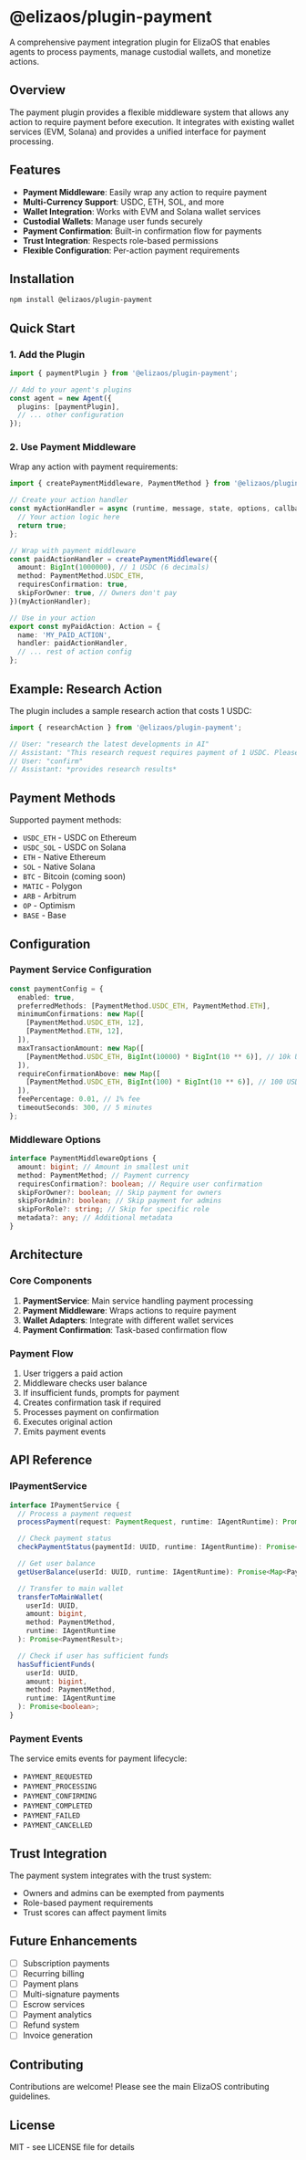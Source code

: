 # @elizaos/plugin-payment

A comprehensive payment integration plugin for ElizaOS that enables agents to process payments, manage custodial wallets, and monetize actions.

## Overview

The payment plugin provides a flexible middleware system that allows any action to require payment before execution. It integrates with existing wallet services (EVM, Solana) and provides a unified interface for payment processing.

## Features

- **Payment Middleware**: Easily wrap any action to require payment
- **Multi-Currency Support**: USDC, ETH, SOL, and more
- **Wallet Integration**: Works with EVM and Solana wallet services
- **Custodial Wallets**: Manage user funds securely
- **Payment Confirmation**: Built-in confirmation flow for payments
- **Trust Integration**: Respects role-based permissions
- **Flexible Configuration**: Per-action payment requirements

## Installation

```bash
npm install @elizaos/plugin-payment
```

## Quick Start

### 1. Add the Plugin

```typescript
import { paymentPlugin } from '@elizaos/plugin-payment';

// Add to your agent's plugins
const agent = new Agent({
  plugins: [paymentPlugin],
  // ... other configuration
});
```

### 2. Use Payment Middleware

Wrap any action with payment requirements:

```typescript
import { createPaymentMiddleware, PaymentMethod } from '@elizaos/plugin-payment';

// Create your action handler
const myActionHandler = async (runtime, message, state, options, callback) => {
  // Your action logic here
  return true;
};

// Wrap with payment middleware
const paidActionHandler = createPaymentMiddleware({
  amount: BigInt(1000000), // 1 USDC (6 decimals)
  method: PaymentMethod.USDC_ETH,
  requiresConfirmation: true,
  skipForOwner: true, // Owners don't pay
})(myActionHandler);

// Use in your action
export const myPaidAction: Action = {
  name: 'MY_PAID_ACTION',
  handler: paidActionHandler,
  // ... rest of action config
};
```

## Example: Research Action

The plugin includes a sample research action that costs 1 USDC:

```typescript
import { researchAction } from '@elizaos/plugin-payment';

// User: "research the latest developments in AI"
// Assistant: "This research request requires payment of 1 USDC. Please confirm to proceed."
// User: "confirm"
// Assistant: *provides research results*
```

## Payment Methods

Supported payment methods:

- `USDC_ETH` - USDC on Ethereum
- `USDC_SOL` - USDC on Solana
- `ETH` - Native Ethereum
- `SOL` - Native Solana
- `BTC` - Bitcoin (coming soon)
- `MATIC` - Polygon
- `ARB` - Arbitrum
- `OP` - Optimism
- `BASE` - Base

## Configuration

### Payment Service Configuration

```typescript
const paymentConfig = {
  enabled: true,
  preferredMethods: [PaymentMethod.USDC_ETH, PaymentMethod.ETH],
  minimumConfirmations: new Map([
    [PaymentMethod.USDC_ETH, 12],
    [PaymentMethod.ETH, 12],
  ]),
  maxTransactionAmount: new Map([
    [PaymentMethod.USDC_ETH, BigInt(10000) * BigInt(10 ** 6)], // 10k USDC
  ]),
  requireConfirmationAbove: new Map([
    [PaymentMethod.USDC_ETH, BigInt(100) * BigInt(10 ** 6)], // 100 USDC
  ]),
  feePercentage: 0.01, // 1% fee
  timeoutSeconds: 300, // 5 minutes
};
```

### Middleware Options

```typescript
interface PaymentMiddlewareOptions {
  amount: bigint; // Amount in smallest unit
  method: PaymentMethod; // Payment currency
  requiresConfirmation?: boolean; // Require user confirmation
  skipForOwner?: boolean; // Skip payment for owners
  skipForAdmin?: boolean; // Skip payment for admins
  skipForRole?: string; // Skip for specific role
  metadata?: any; // Additional metadata
}
```

## Architecture

### Core Components

1. **PaymentService**: Main service handling payment processing
2. **Payment Middleware**: Wraps actions to require payment
3. **Wallet Adapters**: Integrate with different wallet services
4. **Payment Confirmation**: Task-based confirmation flow

### Payment Flow

1. User triggers a paid action
2. Middleware checks user balance
3. If insufficient funds, prompts for payment
4. Creates confirmation task if required
5. Processes payment on confirmation
6. Executes original action
7. Emits payment events

## API Reference

### IPaymentService

```typescript
interface IPaymentService {
  // Process a payment request
  processPayment(request: PaymentRequest, runtime: IAgentRuntime): Promise<PaymentResult>;

  // Check payment status
  checkPaymentStatus(paymentId: UUID, runtime: IAgentRuntime): Promise<PaymentStatus>;

  // Get user balance
  getUserBalance(userId: UUID, runtime: IAgentRuntime): Promise<Map<PaymentMethod, bigint>>;

  // Transfer to main wallet
  transferToMainWallet(
    userId: UUID,
    amount: bigint,
    method: PaymentMethod,
    runtime: IAgentRuntime
  ): Promise<PaymentResult>;

  // Check if user has sufficient funds
  hasSufficientFunds(
    userId: UUID,
    amount: bigint,
    method: PaymentMethod,
    runtime: IAgentRuntime
  ): Promise<boolean>;
}
```

### Payment Events

The service emits events for payment lifecycle:

- `PAYMENT_REQUESTED`
- `PAYMENT_PROCESSING`
- `PAYMENT_CONFIRMING`
- `PAYMENT_COMPLETED`
- `PAYMENT_FAILED`
- `PAYMENT_CANCELLED`

## Trust Integration

The payment system integrates with the trust system:

- Owners and admins can be exempted from payments
- Role-based payment requirements
- Trust scores can affect payment limits

## Future Enhancements

- [ ] Subscription payments
- [ ] Recurring billing
- [ ] Payment plans
- [ ] Multi-signature payments
- [ ] Escrow services
- [ ] Payment analytics
- [ ] Refund system
- [ ] Invoice generation

## Contributing

Contributions are welcome! Please see the main ElizaOS contributing guidelines.

## License

MIT - see LICENSE file for details
